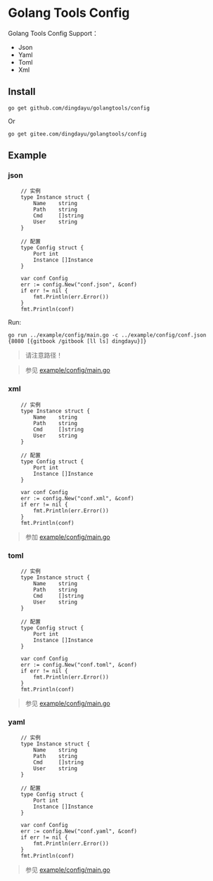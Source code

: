 # Golang Tools Config

Golang Tools Config Support：

- Json
- Yaml
- Toml
- Xml

## Install

```
go get github.com/dingdayu/golangtools/config
```

Or

```
go get gitee.com/dingdayu/golangtools/config
```


## Example

### json

```
	// 实例
	type Instance struct {
		Name 	string
		Path	string
		Cmd		[]string
		User	string
	}

	// 配置
	type Config struct {
		Port int
		Instance []Instance
	}

	var conf Config
	err := config.New("conf.json", &conf)
	if err != nil {
		fmt.Println(err.Error())
	}
	fmt.Println(conf)
```

Run:

```
go run ../example/config/main.go -c ../example/config/conf.json
{8080 [{gitbook /gitbook [ll ls] dingdayu}]}
```

> 请注意路径！

> 参见 [example/config/main.go](example/config/main.go)

### xml


```
	// 实例
	type Instance struct {
		Name 	string
		Path	string
		Cmd		[]string
		User	string
	}

	// 配置
	type Config struct {
		Port int
		Instance []Instance
	}

	var conf Config
	err := config.New("conf.xml", &conf)
	if err != nil {
		fmt.Println(err.Error())
	}
	fmt.Println(conf)
```

> 参加 [example/config/main.go](example/config/main.go)

### toml


```
	// 实例
	type Instance struct {
		Name 	string
		Path	string
		Cmd		[]string
		User	string
	}

	// 配置
	type Config struct {
		Port int
		Instance []Instance
	}

	var conf Config
	err := config.New("conf.toml", &conf)
	if err != nil {
		fmt.Println(err.Error())
	}
	fmt.Println(conf)
```

> 参见 [example/config/main.go](example/config/main.go)

### yaml


```
	// 实例
	type Instance struct {
		Name 	string
		Path	string
		Cmd		[]string
		User	string
	}

	// 配置
	type Config struct {
		Port int
		Instance []Instance
	}

	var conf Config
	err := config.New("conf.yaml", &conf)
	if err != nil {
		fmt.Println(err.Error())
	}
	fmt.Println(conf)
```

> 参见 [example/config/main.go](example/config/main.go)